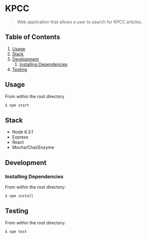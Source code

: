 # KPCC
> Web application that allows a user to search for KPCC articles.

## Table of Contents
1. [Usage](#usage)
1. [Stack](#stack)
1. [Development](#development)
    1. [Installing Dependencies](#installing-dependencies)
1. [Testing](#testing)

## Usage
From within the root directory
```sh
$ npm start
```

## Stack
- Node 6.3.1
- Express
- React
- Mocha/Chai/Enzyme

## Development
### Installing Dependencies
From within the root directory:
```sh
$ npm install
```

## Testing
From within the root directory:
```sh
$ npm test
```
